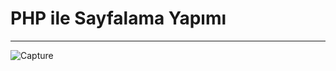 # PHP ile Sayfalama Yapımı


<hr>

![Capture](https://user-images.githubusercontent.com/25087769/62821397-d9725b80-bb7c-11e9-8e15-62bbf5da4d2e.PNG)
